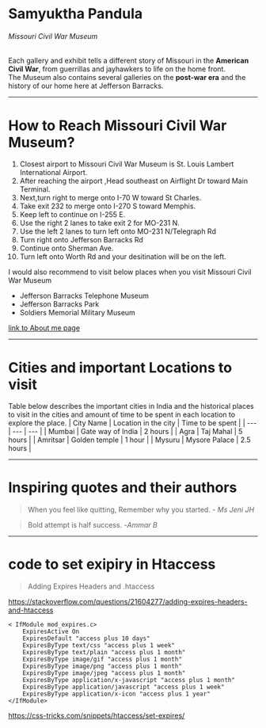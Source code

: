 
# Samyuktha Pandula
###### Missouri Civil War Museum
Each gallery and exhibit tells a different story of Missouri in the **American Civil War**, from guerrillas and jayhawkers to life on the home front.<br>
The Museum also contains several galleries on the **post-war era** and the history of our home here at Jefferson Barracks.

---

# How to Reach Missouri Civil War Museum?
1. Closest airport to Missouri Civil War Museum is St. Louis Lambert International Airport.
2. After reaching the airport ,Head southeast on Airflight Dr toward Main Terminal.
3. Next,turn right to merge onto I-70 W toward St Charles.
4. Take exit 232 to merge onto I-270 S toward Memphis.
5. Keep left to continue on I-255 E.
6. Use the right 2 lanes to take exit 2 for MO-231 N.
7. Use the left 2 lanes to turn left onto MO-231 N/Telegraph Rd
9. Turn right onto Jefferson Barracks Rd
10. Continue onto Sherman Ave.
11. Turn left onto Worth Rd and your desitination will be on the left.

I would also recommend to visit below places when you visit Missouri Civil War Museum
* Jefferson Barracks Telephone Museum
* Jefferson Barracks Park
* Soldiers Memorial Military Museum

[link to About me page](AboutMe.md)

----
# Cities and important Locations to visit

Table below describes the important cities in India and the historical places to visit in the cities and amount of time to be spent in each location to explore the place.
| City Name | Location in the city | Time to be spent |
| --- | --- | --- |
| Mumbai | Gate way of India | 2 hours |
| Agra | Taj Mahal | 5 hours |
| Amritsar | Golden temple | 1 hour |
| Mysuru | Mysore Palace | 2.5 hours |

---
# Inspiring quotes and their authors

> When you feel like quitting, Remember why you started. - *Ms Jeni JH*

> Bold attempt is half success. -*Ammar B*

---
# code to set exipiry in Htaccess

> Adding Expires Headers and .htaccess

<https://stackoverflow.com/questions/21604277/adding-expires-headers-and-htaccess>

```
< IfModule mod_expires.c>
    ExpiresActive On
    ExpiresDefault "access plus 10 days"
    ExpiresByType text/css "access plus 1 week"
    ExpiresByType text/plain "access plus 1 month"
    ExpiresByType image/gif "access plus 1 month"
    ExpiresByType image/png "access plus 1 month"
    ExpiresByType image/jpeg "access plus 1 month"
    ExpiresByType application/x-javascript "access plus 1 month"
    ExpiresByType application/javascript "access plus 1 week"
    ExpiresByType application/x-icon "access plus 1 year"
</IfModule>
```
<https://css-tricks.com/snippets/htaccess/set-expires/>
